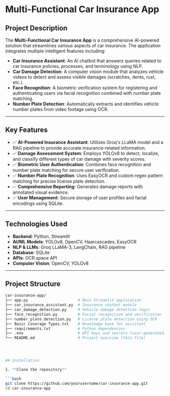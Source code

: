 # Multi-Functional Car Insurance App

## Project Description

The **Multi-Functional Car Insurance App** is a comprehensive AI-powered solution that streamlines various aspects of car insurance. The application integrates multiple intelligent features including:

- **Car Insurance Assistant**: An AI chatbot that answers queries related to car insurance policies, processes, and terminology using NLP.
- **Car Damage Detection**: A computer vision module that analyzes vehicle videos to detect and assess visible damages (scratches, dents, rust, etc.).
- **Face Recognition**: A biometric verification system for registering and authenticating users via facial recognition combined with number plate matching.
- **Number Plate Detection**: Automatically extracts and identifies vehicle number plates from video footage using OCR.

---

## Key Features

- ✅ **AI-Powered Insurance Assistant**: Utilizes Groq's LLaMA model and a RAG pipeline to provide accurate insurance-related information.
- ✅ **Damage Assessment System**: Employs YOLOv8 to detect, localize, and classify different types of car damage with severity scores.
- ✅ **Biometric User Authentication**: Combines face recognition and number plate matching for secure user verification.
- ✅ **Number Plate Recognition**: Uses EasyOCR and custom regex pattern matching for precise license plate detection.
- ✅ **Comprehensive Reporting**: Generates damage reports with annotated visual evidence.
- ✅ **User Management**: Secure storage of user profiles and facial encodings using SQLite.

---

## Technologies Used

- **Backend**: Python, Streamlit  
- **AI/ML Models**: YOLOv8, OpenCV, Haarcascades, EasyOCR  
- **NLP & LLMs**: Groq LLaMA-3, LangChain, RAG pipeline  
- **Database**: SQLite  
- **APIs**: OCR.space API  
- **Computer Vision**: OpenCV, YOLOv8  

---
## Project Structure
```bash
car-insurance-app/
├── app.py                      # Main Streamlit application
├── car_insurance_assistant.py  # Insurance chatbot module
├── car_damage_detection.py     # Vehicle damage detection logic
├── face_recognition.py         # Facial recognition and verification
├── number_plate_detection.py   # License plate detection using OCR
├── Basic Coverage Types.txt    # Knowledge base for assistant
├── requirements.txt            # Python dependencies
├── .env                        # API keys and secrets (user-generated)
└── README.md                   # Project overview (this file)




## Installation

1. **Clone the repository**

```bash
git clone https://github.com/yourusername/car-insurance-app.git
cd car-insurance-app
